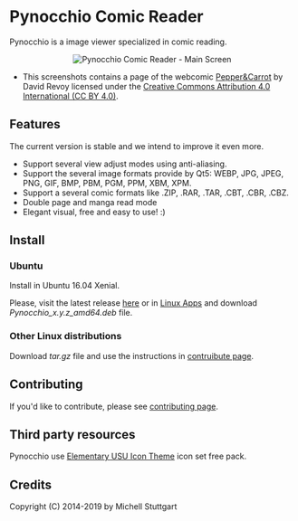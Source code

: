 # Pynocchio Comic Reader

Pynocchio is a image viewer specialized in comic reading.

<p align="center">
<img src="https://github.com/pynocchio/pynocchio/raw/develop/data/screenshots/screenshot_02.png" alt="Pynocchio Comic Reader - Main Screen">
</p>


* This screenshots contains a page of the webcomic [Pepper&Carrot](https://www.peppercarrot.com/) by David Revoy licensed under the [Creative Commons Attribution 4.0 International (CC BY 4.0)](https://creativecommons.org/licenses/by/4.0/).

## Features

The current version is stable and we intend to improve it even more.

* Support several view adjust modes using anti-aliasing.
* Support the several image formats provide by Qt5: WEBP, JPG, JPEG, PNG, GIF, BMP, PBM, PGM, PPM, XBM, XPM.
* Support a several comic formats like .ZIP, .RAR, .TAR, .CBT, .CBR, .CBZ.
* Double page and manga read mode
* Elegant visual, free and easy to use! :) 

## Install

### Ubuntu

Install in Ubuntu 16.04 Xenial.

Please, visit the latest release [here](https://github.com/mstuttgart/pynocchio/releases/latest) or in [Linux Apps](https://www.linux-apps.com/p/1126786) and download *Pynocchio_x.y.z_amd64.deb* file.

### Other Linux distributions

Download *tar.gz* file and use the instructions in [contruibute page](CONTRIBUTING.md).

## Contributing

If you'd like to contribute, please see [contributing page](CONTRIBUTING.md).

## Third party resources

Pynocchio use [Elementary USU Icon Theme](https://store.kde.org/content/show.php/elementary+USU?content=148128) icon set free pack.

## Credits

Copyright (C) 2014-2019 by Michell Stuttgart
